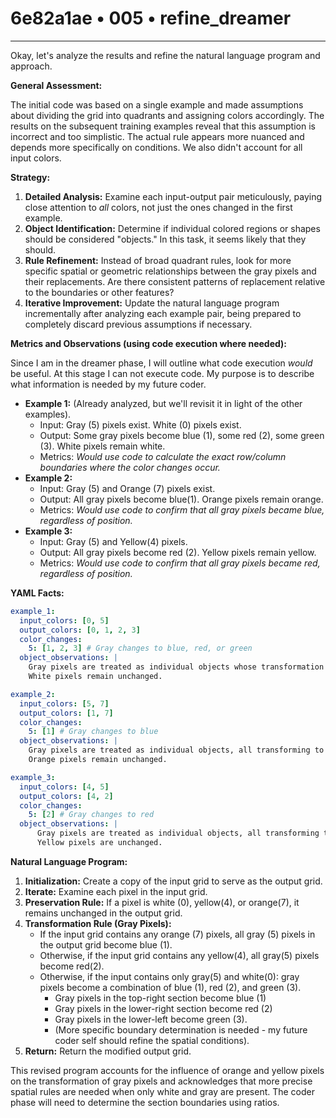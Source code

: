 # 6e82a1ae • 005 • refine_dreamer

---
Okay, let's analyze the results and refine the natural language program and approach.

**General Assessment:**

The initial code was based on a single example and made assumptions about dividing the grid into quadrants and assigning colors accordingly. The results on the subsequent training examples reveal that this assumption is incorrect and too simplistic. The actual rule appears more nuanced and depends more specifically on conditions. We also didn't account for all input colors.

**Strategy:**

1.  **Detailed Analysis:** Examine each input-output pair meticulously, paying close attention to *all* colors, not just the ones changed in the first example.
2.  **Object Identification:** Determine if individual colored regions or shapes should be considered "objects." In this task, it seems likely that they should.
3.  **Rule Refinement:** Instead of broad quadrant rules, look for more specific spatial or geometric relationships between the gray pixels and their replacements. Are there consistent patterns of replacement relative to the boundaries or other features?
4.  **Iterative Improvement:** Update the natural language program incrementally after analyzing each example pair, being prepared to completely discard previous assumptions if necessary.

**Metrics and Observations (using code execution where needed):**

Since I am in the dreamer phase, I will outline what code execution *would* be useful. At this stage I can not execute code. My purpose is to describe what information is needed by my future coder.

*   **Example 1:** (Already analyzed, but we'll revisit it in light of the other examples).
    *   Input:  Gray (5) pixels exist. White (0) pixels exist.
    *   Output: Some gray pixels become blue (1), some red (2), some green (3). White pixels remain white.
    *   Metrics: *Would use code to calculate the exact row/column boundaries where the color changes occur.*
*   **Example 2:**
    *   Input: Gray (5) and Orange (7) pixels exist.
    *   Output: All gray pixels become blue(1). Orange pixels remain orange.
    *   Metrics: *Would use code to confirm that *all* gray pixels became blue, regardless of position.*
*   **Example 3:**
    *   Input: Gray (5) and Yellow(4) pixels.
    *    Output: All gray pixels become red (2). Yellow pixels remain yellow.
    *   Metrics: *Would use code to confirm that *all* gray pixels became red, regardless of position.*

**YAML Facts:**

```yaml
example_1:
  input_colors: [0, 5]
  output_colors: [0, 1, 2, 3]
  color_changes:
    5: [1, 2, 3] # Gray changes to blue, red, or green
  object_observations: |
    Gray pixels are treated as individual objects whose transformation depends on location.
    White pixels remain unchanged.

example_2:
  input_colors: [5, 7]
  output_colors: [1, 7]
  color_changes:
    5: [1] # Gray changes to blue
  object_observations: |
    Gray pixels are treated as individual objects, all transforming to blue.
    Orange pixels remain unchanged.

example_3:
  input_colors: [4, 5]
  output_colors: [4, 2]
  color_changes:
    5: [2] # Gray changes to red
  object_observations: |
      Gray pixels are treated as individual objects, all transforming to red.
      Yellow pixels are unchanged.
```

**Natural Language Program:**

1.  **Initialization:** Create a copy of the input grid to serve as the output grid.
2.  **Iterate:** Examine each pixel in the input grid.
3.  **Preservation Rule:** If a pixel is white (0), yellow(4), or orange(7), it remains unchanged in the output grid.
4.  **Transformation Rule (Gray Pixels):**
    *   If the input grid contains any orange (7) pixels, all gray (5) pixels in the output grid become blue (1).
    *   Otherwise, if the input grid contains any yellow(4), all gray(5) pixels become red(2).
    *   Otherwise, if the input contains only gray(5) and white(0): gray pixels become a combination of blue (1), red (2), and green (3).
        *   Gray pixels in the top-right section become blue (1)
        *   Gray pixels in the lower-right section become red (2)
        *    Gray pixels in the lower-left become green (3).
        *    (More specific boundary determination is needed - my future coder self should refine the spatial conditions).
5. **Return:** Return the modified output grid.

This revised program accounts for the influence of orange and yellow pixels on the transformation of gray pixels and acknowledges that more precise spatial rules are needed when only white and gray are present. The coder phase will need to determine the section boundaries using ratios.

